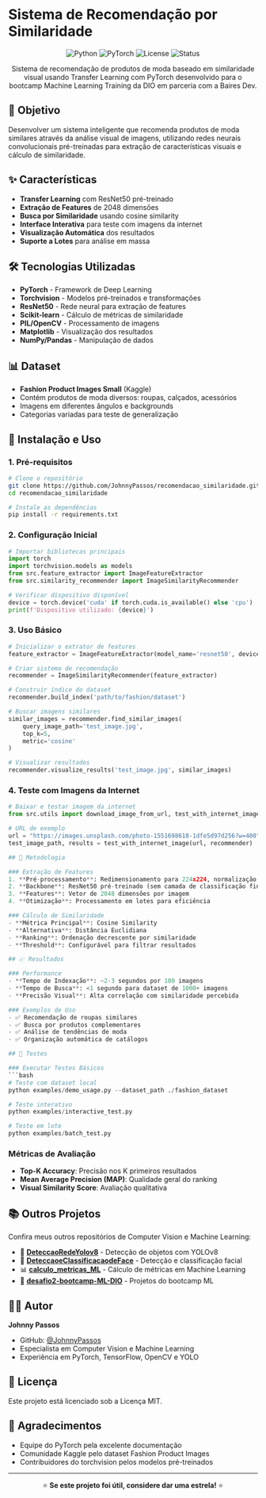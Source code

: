 #         Sistema de Recomendação por Similaridade

<div align="center">

![Python](https://img.shields.io/badge/python-v3.8+-blue.svg)
![PyTorch](https://img.shields.io/badge/PyTorch-v1.9+-red.svg)
![License](https://img.shields.io/badge/license-MIT-green.svg)
![Status](https://img.shields.io/badge/status-active-success.svg)

Sistema de recomendação de produtos de moda baseado em similaridade visual usando Transfer Learning com PyTorch desenvolvido para o bootcamp Machine Learning Training da DIO em parceria com a Baires Dev.

</div>

## 🎯 Objetivo

Desenvolver um sistema inteligente que recomenda produtos de moda similares através da análise visual de imagens, utilizando redes neurais convolucionais pré-treinadas para extração de características visuais e cálculo de similaridade.

## ✨ Características

- **Transfer Learning** com ResNet50 pré-treinado
- **Extração de Features** de 2048 dimensões
- **Busca por Similaridade** usando cosine similarity
- **Interface Interativa** para teste com imagens da internet
- **Visualização Automática** dos resultados
- **Suporte a Lotes** para análise em massa

## 🛠️ Tecnologias Utilizadas

- **PyTorch** - Framework de Deep Learning
- **Torchvision** - Modelos pré-treinados e transformações
- **ResNet50** - Rede neural para extração de features
- **Scikit-learn** - Cálculo de métricas de similaridade
- **PIL/OpenCV** - Processamento de imagens
- **Matplotlib** - Visualização dos resultados
- **NumPy/Pandas** - Manipulação de dados

## 📊 Dataset

- **Fashion Product Images Small** (Kaggle)
- Contém produtos de moda diversos: roupas, calçados, acessórios
- Imagens em diferentes ângulos e backgrounds
- Categorias variadas para teste de generalização

## 🚀 Instalação e Uso

### 1. Pré-requisitos

```bash
# Clone o repositório
git clone https://github.com/JohnnyPassos/recomendacao_similaridade.git
cd recomendacao_similaridade

# Instale as dependências
pip install -r requirements.txt
```

### 2. Configuração Inicial

```python
# Importar bibliotecas principais
import torch
import torchvision.models as models
from src.feature_extractor import ImageFeatureExtractor
from src.similarity_recommender import ImageSimilarityRecommender

# Verificar dispositivo disponível
device = torch.device('cuda' if torch.cuda.is_available() else 'cpu')
print(f'Dispositivo utilizado: {device}')
```

### 3. Uso Básico

```python
# Inicializar o extrator de features
feature_extractor = ImageFeatureExtractor(model_name='resnet50', device=device)

# Criar sistema de recomendação
recommender = ImageSimilarityRecommender(feature_extractor)

# Construir índice do dataset
recommender.build_index('path/to/fashion/dataset')

# Buscar imagens similares
similar_images = recommender.find_similar_images(
    query_image_path='test_image.jpg', 
    top_k=5, 
    metric='cosine'
)

# Visualizar resultados
recommender.visualize_results('test_image.jpg', similar_images)
```

### 4. Teste com Imagens da Internet

```python
# Baixar e testar imagem da internet
from src.utils import download_image_from_url, test_with_internet_image

# URL de exemplo
url = "https://images.unsplash.com/photo-1551698618-1dfe5d97d256?w=400"
test_image_path, results = test_with_internet_image(url, recommender)

## 🔬 Metodologia

### Extração de Features
1. **Pré-processamento**: Redimensionamento para 224x224, normalização ImageNet
2. **Backbone**: ResNet50 pré-treinado (sem camada de classificação final)
3. **Features**: Vetor de 2048 dimensões por imagem
4. **Otimização**: Processamento em lotes para eficiência

### Cálculo de Similaridade
- **Métrica Principal**: Cosine Similarity
- **Alternativa**: Distância Euclidiana
- **Ranking**: Ordenação decrescente por similaridade
- **Threshold**: Configurável para filtrar resultados

## 📈 Resultados

### Performance
- **Tempo de Indexação**: ~2-3 segundos por 100 imagens
- **Tempo de Busca**: <1 segundo para dataset de 1000+ imagens
- **Precisão Visual**: Alta correlação com similaridade percebida

### Exemplos de Uso
- ✅ Recomendação de roupas similares
- ✅ Busca por produtos complementares
- ✅ Análise de tendências de moda
- ✅ Organização automática de catálogos

## 🧪 Testes

### Executar Testes Básicos
```bash
# Teste com dataset local
python examples/demo_usage.py --dataset_path ./fashion_dataset

# Teste interativo
python examples/interactive_test.py

# Teste em lote
python examples/batch_test.py
```

### Métricas de Avaliação
- **Top-K Accuracy**: Precisão nos K primeiros resultados
- **Mean Average Precision (MAP)**: Qualidade geral do ranking
- **Visual Similarity Score**: Avaliação qualitativa


## 📚 Outros Projetos

Confira meus outros repositórios de Computer Vision e Machine Learning:

- 🎯 [**DeteccaoRedeYolov8**](https://github.com/JohnnyPassos/DeteccaoRedeYolov8) - Detecção de objetos com YOLOv8
- 👤 [**DeteccaoeClassificacaodeFace**](https://github.com/JohnnyPassos/DeteccaoeClassificacaodeFace) - Detecção e classificação facial
- 📊 [**calculo_metricas_ML**](https://github.com/JohnnyPassos/calculo_metricas_ML) - Cálculo de métricas em Machine Learning
- 🚀 [**desafio2-bootcamp-ML-DIO**](https://github.com/JohnnyPassos/desafio2-bootcamp-ML-DIO) - Projetos do bootcamp ML

## 👨‍💻 Autor

**Johnny Passos**
- GitHub: [@JohnnyPassos](https://github.com/JohnnyPassos)
- Especialista em Computer Vision e Machine Learning
- Experiência em PyTorch, TensorFlow, OpenCV e YOLO

## 📄 Licença

Este projeto está licenciado sob a Licença MIT.

## 🙏 Agradecimentos

- Equipe do PyTorch pela excelente documentação
- Comunidade Kaggle pelo dataset Fashion Product Images
- Contribuidores do torchvision pelos modelos pré-treinados

---

<div align="center">

⭐ **Se este projeto foi útil, considere dar uma estrela!** ⭐

</div>
